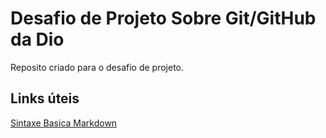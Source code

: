 # Desafio de Projeto Sobre Git/GitHub da Dio
Reposito criado para o desafio de projeto.

## Links úteis 
[Sintaxe Basica Markdown](https://www.markdownguide.org/basic-syntax/)



